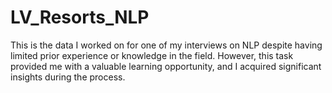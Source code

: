 # LV_Resorts_NLP
This is the data I worked on for one of my interviews on NLP despite having limited prior experience or knowledge in the field. However, this task provided me with a valuable learning opportunity, and I acquired significant insights during the process.

